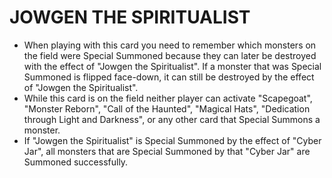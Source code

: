 
# JOWGEN THE SPIRITUALIST

*   When playing with this card you need to remember which monsters on the field were Special Summoned because they can later be destroyed with the effect of "Jowgen the Spiritualist". If a monster that was Special Summoned is flipped face-down, it can still be destroyed by the effect of "Jowgen the Spiritualist".
*   While this card is on the field neither player can activate "Scapegoat", "Monster Reborn", "Call of the Haunted", "Magical Hats", "Dedication through Light and Darkness", or any other card that Special Summons a monster.
*   If "Jowgen the Spiritualist" is Special Summoned by the effect of "Cyber Jar", all monsters that are Special Summoned by that "Cyber Jar" are Summoned successfully.

  